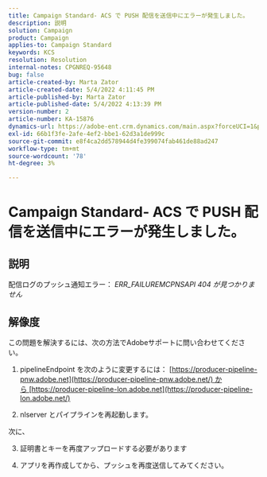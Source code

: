 ```yaml
---
title: Campaign Standard- ACS で PUSH 配信を送信中にエラーが発生しました。
description: 説明
solution: Campaign
product: Campaign
applies-to: Campaign Standard
keywords: KCS
resolution: Resolution
internal-notes: CPGNREQ-95648
bug: false
article-created-by: Marta Zator
article-created-date: 5/4/2022 4:11:45 PM
article-published-by: Marta Zator
article-published-date: 5/4/2022 4:13:39 PM
version-number: 2
article-number: KA-15876
dynamics-url: https://adobe-ent.crm.dynamics.com/main.aspx?forceUCI=1&pagetype=entityrecord&etn=knowledgearticle&id=5d3f73df-c4cb-ec11-a7b5-6045bd00d4f5
exl-id: 66b1f3fe-2afe-4ef2-bbe1-62d3a1de999c
source-git-commit: e8f4ca2dd578944d4fe399074fab461de88ad247
workflow-type: tm+mt
source-wordcount: '78'
ht-degree: 3%

---
```


# Campaign Standard- ACS で PUSH 配信を送信中にエラーが発生しました。

## 説明


配信ログのプッシュ通知エラー： *ERR_FAILUREMCPNSAPI 404 が見つかりません*


## 解像度


この問題を解決するには、次の方法でAdobeサポートに問い合わせてください。

1. pipelineEndpoint を次のように変更するには： [https://producer-pipeline-pnw.adobe.net](https://producer-pipeline-pnw.adobe.net/) から [https://producer-pipeline-lon.adobe.net](https://producer-pipeline-lon.adobe.net/)

2. nlserver とパイプラインを再起動します。

次に、

3. 証明書とキーを再度アップロードする必要があります

4. アプリを再作成してから、プッシュを再度送信してみてください。
